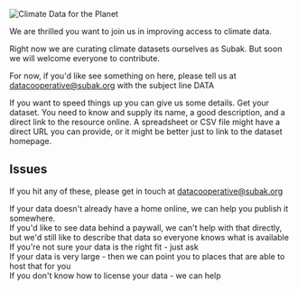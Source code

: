 ![Climate Data for the Planet](/images/earth-Hristina-Hristova.png "Earth Illustration")

We are thrilled you want to join us in improving access to climate data.

Right now we are curating climate datasets ourselves as Subak. 
But soon we will welcome everyone to contribute.

For now, if you'd like see something on here, please tell us at 
 [datacooperative@subak.org](mailto:datacooperative@subak.org) with the subject line DATA

If you want to speed things up you can give us some details. 
Get your dataset. You need to know and supply its name, a good description, 
and a direct link to the resource online. A spreadsheet or CSV file might 
have a direct URL you can provide, or it might be better just to link to 
the dataset homepage. 

## Issues
If you hit any of these, please get in touch at [datacooperative@subak.org](mailto:datacooperative@subak.org)

If your data doesn't already have a home online, we can help you publish it somewhere.  
If you'd like to see data behind a paywall, we can't help with that directly, but we'd still like to describe that data so everyone knows what is available  
If you're not sure your data is the right fit - just ask  
If your data is very large - then we can point you to places that are able to host that for you  
If you don't know how to license your data - we can help  